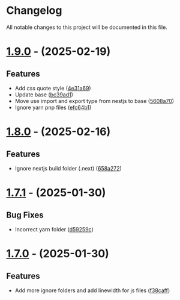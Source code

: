 # Changelog
All notable changes to this project will be documented in this file.

# [1.9.0](https://github.com/NedcloarBR/biome-config/compare/v1.8.0...v1.9.0) - (2025-02-19)

## Features

- Add css quote style ([4e31a69](https://github.com/NedcloarBR/biome-config/commit/4e31a699a9512a196037201f02dcb249120bc9e9))
- Update base ([bc39ad1](https://github.com/NedcloarBR/biome-config/commit/bc39ad111c6756ea8b319cee84f619e4a059f9e8))
- Move use import and export type from nestjs to base ([5608a70](https://github.com/NedcloarBR/biome-config/commit/5608a708e830c528da81494659780c0d930e08ee))
- Ignore yarn pnp files ([efc64b1](https://github.com/NedcloarBR/biome-config/commit/efc64b12967cb5e11c773b1079e825bb2dddcbb0))

# [1.8.0](https://github.com/NedcloarBR/biome-config/compare/v1.7.1...v1.8.0) - (2025-02-16)

## Features

- Ignore nextjs build folder (.next) ([658a272](https://github.com/NedcloarBR/biome-config/commit/658a272b5bd94476efc82812375f3d271f38900f))

# [1.7.1](https://github.com/NedcloarBR/biome-config/compare/v1.7.0...v1.7.1) - (2025-01-30)

## Bug Fixes

- Incorrect yarn folder ([d59259c](https://github.com/NedcloarBR/biome-config/commit/d59259c2c75da916ba6bf17d459e2cc0276033d7))

# [1.7.0](https://github.com/NedcloarBR/biome-config/compare/v1.6.1...v1.7.0) - (2025-01-30)

## Features

- Add more ignore folders and add linewidth for js files ([f38caff](https://github.com/NedcloarBR/biome-config/commit/f38caff8dad72eba3ff124f617e4cb3d3088e195))

